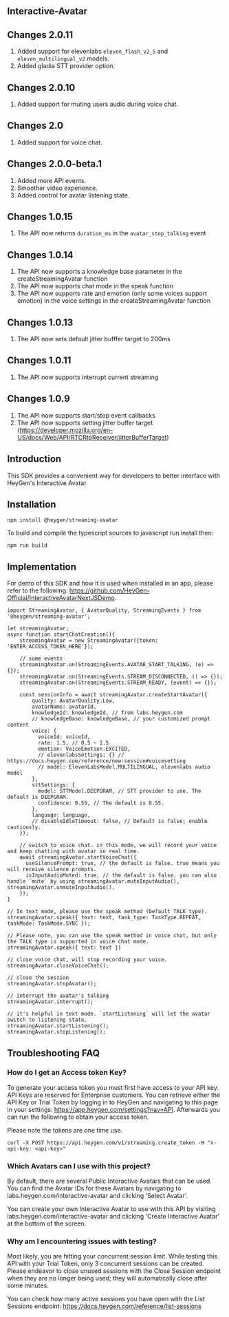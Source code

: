 ## Interactive-Avatar

## Changes 2.0.11
1. Added support for elevenlabs `eleven_flash_v2_5` and `eleven_multilingual_v2` models.
2. Added gladia STT provider option.

## Changes 2.0.10
1. Added support for muting users audio during voice chat.

## Changes 2.0
1. Added support for voice chat.

## Changes 2.0.0-beta.1
1. Added more API events.
2. Smoother video experience.
3. Added control for avatar listening state.

## Changes 1.0.15
1. The API now returns `duration_ms` in the `avatar_stop_talking` event

## Changes 1.0.14
1. The API now supports a knowledge base parameter in the createStreamingAvatar function
2. The API now supports chat mode in the speak function
3. The API now supports rate and emotion (only some voices support emotion) in the voice settings in the createStreamingAvatar function

## Changes 1.0.13
1. The API now sets default jitter bufffer target to 200ms

## Changes 1.0.11

1. The API now supports interrupt current streaming

## Changes 1.0.9

1. The API now supports start/stop event callbacks
2. The API now supports setting jitter buffer target (https://developer.mozilla.org/en-US/docs/Web/API/RTCRtpReceiver/jitterBufferTarget)

## Introduction

This SDK provides a convenient way for developers to better interface with HeyGen's Interactive Avatar. 

## Installation 

```
npm install @heygen/streaming-avatar
```

To build and compile the typescript sources to javascript run install then:
```
npm run build
```

## Implementation

For demo of this SDK and how it is used when installed in an app, please refer to the following: https://github.com/HeyGen-Official/InteractiveAvatarNextJSDemo. 

```JS
import StreamingAvatar, { AvatarQuality, StreamingEvents } from '@heygen/streaming-avatar';

let streamingAvatar;
async function startChatCreation(){
    streamingAvatar = new StreamingAvatar({token: 'ENTER_ACCESS_TOKEN_HERE'});

    // some events
    streamingAvatar.on(StreamingEvents.AVATAR_START_TALKING, (e) => {});
    streamingAvatar.on(StreamingEvents.STREAM_DISCONNECTED, () => {});
    streamingAvatar.on(StreamingEvents.STREAM_READY, (event) => {});

    const sessionInfo = await streamingAvatar.createStartAvatar({
        quality: AvatarQuality.Low,
        avatarName: avatarId,
        knowledgeId: knowledgeId, // from labs.heygen.com
        // knowledgeBase: knowledgeBase, // your customized prompt content
        voice: {
          voiceId: voiceId,
          rate: 1.5, // 0.5 ~ 1.5
          emotion: VoiceEmotion.EXCITED,
          // elevenlabsSettings: {} // https://docs.heygen.com/reference/new-session#voicesetting
          // model: ElevenLabsModel.MULTILINGUAL, elevenlabs audio model
        },
        sttSettings: {
          model: STTModel.DEEPGRAM, // STT provider to use. The default is DEEPGRAM.
          confidence: 0.55, // The default is 0.55.
        },
        language: language,
        // disableIdleTimeout: false, // Default is false; enable cautiously.
    });
    
    // switch to voice chat. in this mode, we will record your voice and keep chatting with avatar in real time.
    await streamingAvatar.startVoiceChat({
      useSilencePrompt: true, // the default is false. true means you will receive silence prompts.
      isInputAudioMuted: true, // the default is false. you can also handle `mute` by using streamingAvatar.muteInputAudio(), streamingAvatar.unmuteInputAudio().
    });
}

// In text mode, please use the speak method (Default TALK type).
streamingAvatar.speak({ text: text, task_type: TaskType.REPEAT, taskMode: TaskMode.SYNC });

// Please note, you can use the speak method in voice chat, but only the TALK type is supported in voice chat mode.
streamingAvatar.speak({ text: text })

// close voice chat, will stop recording your voice.
streamingAvatar.closeVoiceChat();

// close the session
streamingAvatar.stopAvatar();

// interrupt the avatar's talking
streamingAvatar.interrupt();

// it's helpful in text mode. `startListening` will let the avatar switch to listening state.
streamingAvatar.startListening();
streamingAvatar.stopListening();
```

## Troubleshooting FAQ

### How do I get an Access token Key?

To generate your access token you must first have access to your API key. API Keys are reserved for Enterprise customers. You can retrieve either the API Key or Trial Token by logging in to HeyGen and navigating to this page in your settings: https://app.heygen.com/settings?nav=API. Afterwards you can run the following to obtain your access token.

Please note the tokens are one time use.

```
curl -X POST https://api.heygen.com/v1/streaming.create_token -H "x-api-key: <api-key>"
```

### Which Avatars can I use with this project?

By default, there are several Public Interactive Avatars that can be used. You can find the Avatar IDs for these Avatars by navigating to labs.heygen.com/interactive-avatar and clicking 'Select Avatar'.

You can create your own Interactive Avatar to use with this API by visiting labs.heygen.com/interactive-avatar and clicking 'Create Interactive Avatar' at the bottom of the screen.

### Why am I encountering issues with testing?

Most likely, you are hitting your concurrent session limit. While testing this API with your Trial Token, only 3 concurrent sessions can be created. Please endeavor to close unused sessions with the Close Session endpoint when they are no longer being used; they will automatically close after some minutes.

You can check how many active sessions you have open with the List Sessions endpoint: https://docs.heygen.com/reference/list-sessions
